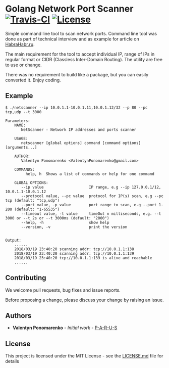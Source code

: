 # Golang Network Port Scanner [![Travis-CI](https://travis-ci.org/P-A-R-U-S/Go-Network-Scanner.svg?branch=master)](https://travis-ci.org/P-A-R-U-S/Go-Network-Scanner) [![License](https://img.shields.io/dub/l/vibe-d.svg)](https://opensource.org/licenses/MIT)

Simple command line tool to scan network ports. Command line tool was done as part of technical interview and as example for article on [HabraHabr.ru](https://habrahabr.ru/post/351574/).

The main requirement for the tool to accept individual IP, range of IPs in regular format or CIDR (Classless Inter-Domain Routing). The utility are free to use or change.

There was no requirement to build like a package, but you can easily converted it. Enjoy coding.

## Example 

```
$ ./netscanner --ip 10.0.1.1-10.0.1.11,10.0.1.12/32 --p 80 --pc tcp,udp --t 3000

Parameters:
    NAME:
       NetScanner - Network IP addresses and ports scanner
    
    USAGE:
       netscanner [global options] command [command options] [arguments...]
    
    AUTHOR:
       Valentyn Ponomarenko <ValentynPonomarenko@gmail.com>
    
    COMMANDS:
         help, h  Shows a list of commands or help for one command
    
    GLOBAL OPTIONS:
       --ip value                    IP range, e.g --ip 127.0.0.1/12, 10.0.1.1-10.0.1.12
       --protocol value, --pc value  protocol for IP(s) scan, e.g --pc tcp (default: "tcp,udp")
       --port value, -p value        port range to scan, e.g --port 1-200 (default: "1-65535")
       --timeout value, -t value     timeOut n milliseconds, e.g. --t 3000 or --t 2s or --t 3000ms (default: "2000")
       --help, -h                    show help
       --version, -v                 print the version


Output:
    ......
    2018/03/19 23:40:20 scanning addr: tcp://10.0.1.1:138
    2018/03/19 23:40:20 scanning addr: tcp://10.0.1.1:139
    2018/03/19 23:40:20 tcp://10.0.1.1:139 is alive and reachable
    ......
```

## Contributing

We welcome pull requests, bug fixes and issue reports. 

Before proposing a change, please discuss your change by raising an issue.

## Authors

* **Valentyn Ponomarenko** - *Initial work* - [P-A-R-U-S](https://github.com/P-A-R-U-S)

## License

This project is licensed under the MIT License - see the [LICENSE.md](LICENSE.md) file for details
